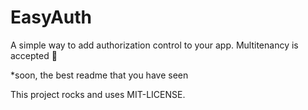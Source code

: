 # EasyAuth
A simple way to add authorization control to your app. Multitenancy is accepted :metal:

*soon, the best readme that you have seen

This project rocks and uses MIT-LICENSE.
